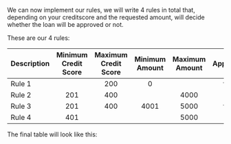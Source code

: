 We can now implement our rules, we will write 4 rules in total that, depending on your creditscore and the requested amount, will decide whether the loan will be approved or not.

These are our 4 rules:

| Description | Minimum Credit Score | Maximum Credit Score | Minimum Amount | Maximum Amount | Approved? |
| ----------- |:--------------------:|:--------------------:|:--------------:|:--------------:|:---------:|
| Rule 1      |                      |         200          |        0       |                |   false   |
| Rule 2      |         201          |         400          |                |      4000      |    true   |
| Rule 3      |         201          |         400          |      4001      |      5000      |    false  |
| Rule 4      |         401          |                      |                |      5000      |    true   |

The final table will look like this:
